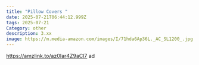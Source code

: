 ```yaml
---
title: "Pillow Covers "
date: 2025-07-21T06:44:12.999Z
tags: 2025-07-21
Category: other
description: 3.xx
image: https://m.media-amazon.com/images/I/71hda6Ap36L._AC_SL1200_.jpg
---
```

https://amzlink.to/az0Iar4Z9aCl7 ad